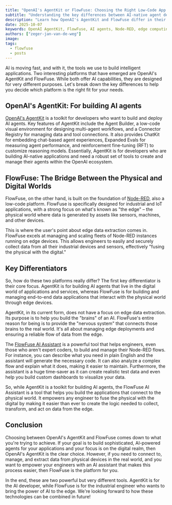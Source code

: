 ```yaml
---
title: "OpenAI's AgentKit or FlowFuse: Choosing the Right Low-Code App for Your Needs"
subtitle: "Understanding the key differences between AI-native agent development and edge-focused industrial automation"
description: "Learn how OpenAI's AgentKit and FlowFuse differ in their approach to AI agents, and discover which platform is right for building applications that connect the physical and digital worlds."
date: 2025-10-07
keywords: OpenAI AgentKit, FlowFuse, AI agents, Node-RED, edge computing, IoT, industrial automation, AI Assistant, low-code platform, edge data extraction
authors: ["zeger-jan-van-de-weg"]
image:
tags:
  - flowfuse
  - posts
---
```


AI is moving fast, and with it, the tools we use to build intelligent applications.
Two interesting platforms that have emerged are OpenAI's AgentKit and FlowFuse.
While both offer AI capabilities, they are designed for very different purposes.
Let's break down the key differences to help you decide which platform is the
right fit for your needs.

<!--more-->

## OpenAI's AgentKit: For building AI agents

[OpenAI's AgentKit](https://openai.com/index/introducing-agentkit/) is a toolkit for developers who want to build and deploy AI
agents. Key features of AgentKit include the Agent Builder, a low-code visual environment
for designing multi-agent workflows, and a Connector Registry
for managing data and tool connections.
It also provides ChatKit for embedding chat-based agent experiences,
Expanded Evals for measuring agent performance, and reinforcement fine-tuning (RFT)
to customize reasoning models. Essentially, AgentKit is for developers who are
building AI-native applications and need a robust set of tools to create and
manage their agents within the OpenAI ecosystem.

## FlowFuse: The Bridge Between the Physical and Digital Worlds
FlowFuse, on the other hand, is built on the foundation of [Node-RED](/node-red/),
also a low-code platform. FlowFuse is specifically designed for industrial and
IoT applications, with a strong focus on what's known as "the edge" – the
physical world where data is generated by assets like sensors, machines, and other
devices.

This is where the user's point about edge data extraction comes in. FlowFuse
excels at managing and scaling fleets of Node-RED instances running on edge
devices. This allows engineers to easily and securely collect data from all their
industrial devices and sensors, effectively "fusing the physical with the digital."

## Key Differentiators

So, how do these two platforms really differ? The first key differentiator is
their core focus. AgentKit is for building AI agents that live in the digital
world of applications and services, whereas FlowFuse is for building and managing
end-to-end data applications that interact with the physical world through edge
devices.

AgentKit, in its current form, does not have a focus on edge data extraction.
Its purpose is to help you build the "brains" of an AI. FlowFuse's entire reason
for being is to provide the "nervous system" that connects those brains to the
real world. It's all about managing edge deployments and ensuring a reliable flow
of data from the edge.

The [FlowFuse AI Assistant](/blog/2025/07/flowfuse-ai-assistant-better-node-red-manufacturing/) is a powerful tool that helps engineers, even those
who aren't expert coders, to build and manage their Node-RED flows. For instance,
you can describe what you need in plain English and the assistant will generate
the necessary code. It can also analyze a complex flow and explain what it does,
making it easier to maintain. Furthermore, the assistant is a huge time-saver as
it can create realistic test data and even help you build custom dashboards to
visualize your data.

So, while AgentKit is a toolkit for building AI agents, the FlowFuse AI Assistant
is a tool that helps you build the applications that connect to the physical world.
It empowers any engineer to fuse the physical with the digital by making it easier
than ever to create the logic needed to collect, transform, and act on data from
the edge.

## Conclusion

Choosing between OpenAI's AgentKit and FlowFuse comes down to what you're trying
to achieve. If your goal is to build sophisticated, AI-powered agents for your
applications and your focus is on the digital realm, then OpenAI's AgentKit is
the clear choice. However, if you need to connect to, manage, and extract data
from physical devices in the real world, and you want to empower your engineers
with an AI assistant that makes this process easier, then FlowFuse is the
platform for you.

In the end, these are two powerful but very different tools. AgentKit is for the
AI developer, while FlowFuse is for the industrial engineer who wants to bring
the power of AI to the edge. We're looking forward to how these technologies can
be combined in future!